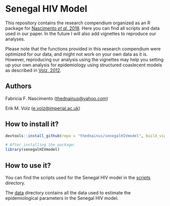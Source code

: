 # Senegal HIV Model

This repository contains the research compendium organized as an R package for [Nascimento _et al_. 2018](https://doi.org/10.1016/j.epidem.2019.100376). Here you can find all scripts and data used in our paper. In the future I will also add vignettes to reproduce our analyses.

Please note that the functions provided in this research compendium were optimized for our data, and might not work on your own data as it is. However, reproducing our analysis using the vignettes may help you setting up your own analysis for epidemiology using structured coaslecent models as described in [Volz, 2012](http://www.genetics.org/content/190/1/187).

## Authors
Fabricia F. Nascimento (thednainus@yahoo.com)

Erik M. Volz (e.volz@imperial.ac.uk)

## How to install it?

```r
devtools::install_github(repo = "thednainus/senegalHIVmodel", build_vignettes = T)

# After installing the package:
library(senegalHIVmodel)
```
## How to use it?

You can find the scripts used for the Senegal HIV model in the [scripts](https://github.com/thednainus/senegalHIVmodel/tree/master/analyses/scripts) directory.

The [data](https://github.com/thednainus/senegalHIVmodel/tree/master/inst/data) directory contains all the data used to estimate the epidemiological parameters in the Senegal HIV model.
